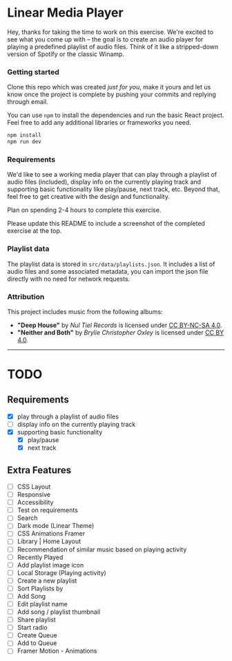 # Linear Media Player

Hey, thanks for taking the time to work on this exercise. We're excited to see what you come up with –
the goal is to create an audio player for playing a predefined playlist of audio files. Think of it
like a stripped-down version of Spotify or the classic Winamp.

### Getting started

Clone this repo which was created _just for you_, make it yours and let us know once the project is complete by pushing
your commits and replying through email. 

You can use `npm` to install the dependencies and run the basic React project. Feel free to add any additional libraries 
or frameworks you need.

```bash
npm install
npm run dev
```

### Requirements

We'd like to see a working media player that can play through a playlist of audio files (included), display info on the
currently playing track and supporting basic functionality like play/pause, next track, etc. Beyond that, feel free to get
creative with the design and functionality.

Plan on spending 2-4 hours to complete this exercise.

Please update this README to include a screenshot of the completed exercise at the top.

### Playlist data

The playlist data is stored in `src/data/playlists.json`. It includes a list of audio files and some associated metadata,
you can import the json file directly with no need for network requests.

### Attribution

This project includes music from the following albums:

- **"Deep House"** by _Nul Tiel Records_ is licensed under [CC BY-NC-SA 4.0](https://creativecommons.org/licenses/by-nc-sa/4.0/).
- **"Neither and Both"** by _Brylie Christopher Oxley_ is licensed under [CC BY 4.0](https://creativecommons.org/licenses/by/4.0/).

--------------------------------------------------------------------------------------------------------------

# TODO

## Requirements

- [x] play through a playlist of audio files
- [ ] display info on the currently playing track
- [x] supporting basic functionality
  - [x] play/pause
  - [x] next track

## Extra Features

- [ ] CSS Layout
- [ ] Responsive
- [ ] Accessibility
- [ ] Test on requirements
- [ ] Search
- [ ] Dark mode (Linear Theme)
- [ ] CSS Animations Framer
- [ ] Library | Home Layout
- [ ] Recommendation of similar music based on playing activity
- [ ] Recently Played
- [ ] Add playlist image icon
- [ ] Local Storage (Playing activity)
- [ ] Create a new playlist
- [ ] Sort Playlists by
- [ ] Add Song
- [ ] Edit playlist name
- [ ] Add song / playlist thumbnail
- [ ] Share playlist
- [ ] Start radio
- [ ] Create Queue
- [ ] Add to Queue
- [ ] Framer Motion - Animations
